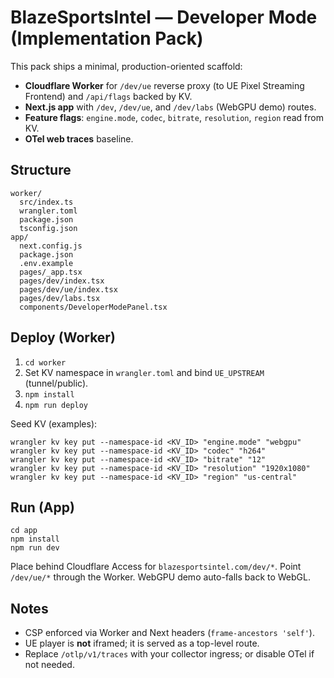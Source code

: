 # BlazeSportsIntel — Developer Mode (Implementation Pack)

This pack ships a minimal, production-oriented scaffold:

- **Cloudflare Worker** for `/dev/ue` reverse proxy (to UE Pixel Streaming Frontend) and `/api/flags` backed by KV.
- **Next.js app** with `/dev`, `/dev/ue`, and `/dev/labs` (WebGPU demo) routes.
- **Feature flags**: `engine.mode`, `codec`, `bitrate`, `resolution`, `region` read from KV.
- **OTel web traces** baseline.

## Structure
```
worker/
  src/index.ts
  wrangler.toml
  package.json
  tsconfig.json
app/
  next.config.js
  package.json
  .env.example
  pages/_app.tsx
  pages/dev/index.tsx
  pages/dev/ue/index.tsx
  pages/dev/labs.tsx
  components/DeveloperModePanel.tsx
```

## Deploy (Worker)
1. `cd worker`
2. Set KV namespace in `wrangler.toml` and bind `UE_UPSTREAM` (tunnel/public).
3. `npm install`
4. `npm run deploy`

Seed KV (examples):

```
wrangler kv key put --namespace-id <KV_ID> "engine.mode" "webgpu"
wrangler kv key put --namespace-id <KV_ID> "codec" "h264"
wrangler kv key put --namespace-id <KV_ID> "bitrate" "12"
wrangler kv key put --namespace-id <KV_ID> "resolution" "1920x1080"
wrangler kv key put --namespace-id <KV_ID> "region" "us-central"
```

## Run (App)

```
cd app
npm install
npm run dev
```

Place behind Cloudflare Access for `blazesportsintel.com/dev/*`. Point `/dev/ue/*` through the Worker. WebGPU demo auto-falls back to WebGL.

## Notes
- CSP enforced via Worker and Next headers (`frame-ancestors 'self'`).
- UE player is **not** iframed; it is served as a top-level route.
- Replace `/otlp/v1/traces` with your collector ingress; or disable OTel if not needed.
